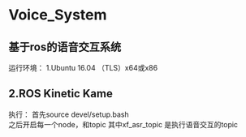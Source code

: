 # Voice_System

基于ros的语音交互系统
------
运行环境：
1.Ubuntu 16.04 （TLS）x64或x86

2.ROS Kinetic Kame
------
执行：
首先source devel/setup.bash  
之后开启每一个node，和topic
其中xf_asr_topic 是执行语音交互的topic
